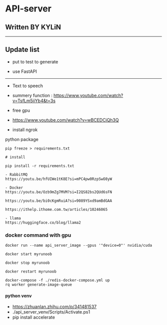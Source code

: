 # API-server
## Written BY KYLiN

---
## Update list 
- put to test to generate 

- use FastAPI


---

- Text to speech 
- summery function  : https://www.youtube.com/watch?v=TsfLm5iiYb4&t=3s

- free gpu 
- https://www.youtube.com/watch?v=wBCEDCiQh3Q

- install ngrok

python package
```
pip freeze > requirements.txt

# install 

pip install -r requirements.txt
```


```
- RabbitMQ
https://youtu.be/hfUIWe1tK8E?si=mPC4pw0RzpSwO8yW

- Docker
https://youtu.be/Ozb9mZg7MVM?si=I2QS82bs2QUd6sFN

https://youtu.be/bi0cKgmRuiA?si=9089YSxd9amBdGAA

https://ithelp.ithome.com.tw/articles/10246065

- llama
https://huggingface.co/blog/llama2
```

### docker command with gpu
```
docker run --name api_server_image --gpus '"device=0"' nvidia/cuda

docker start myrunoob

docker stop myrunoob

docker restart myrunoob

docker-compose -f ./redis-docker-compose.yml up
rq worker generate-image-queue
```

#### python venv 

- https://zhuanlan.zhihu.com/p/341481537
- ./api_server_venv/Scripts/Activate.ps1
- pip install accelerate